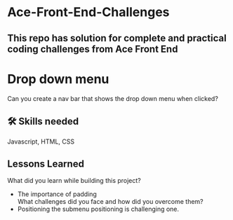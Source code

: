 # Ace-Front-End-Challenges
This repo has solution for complete and practical coding challenges from Ace Front End 
------------------------------------------------------------------------------------------------------
# Drop down menu
Can you create a nav bar that shows the drop down menu when clicked?
## 🛠 Skills needed
Javascript, HTML, CSS

## Lessons Learned

What did you learn while building this project? <br/>
- The importance of padding <br/>
What challenges did you face and how did you overcome them?<br/>
- Positioning the submenu positioning is challenging one.

